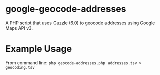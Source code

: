 # google-geocode-addresses
A PHP script that uses Guzzle (6.0) to geocode addresses using Google Maps API v3.

# Example Usage
From command line: `php geocode-addresses.php addresses.tsv > geocoding.tsv`
